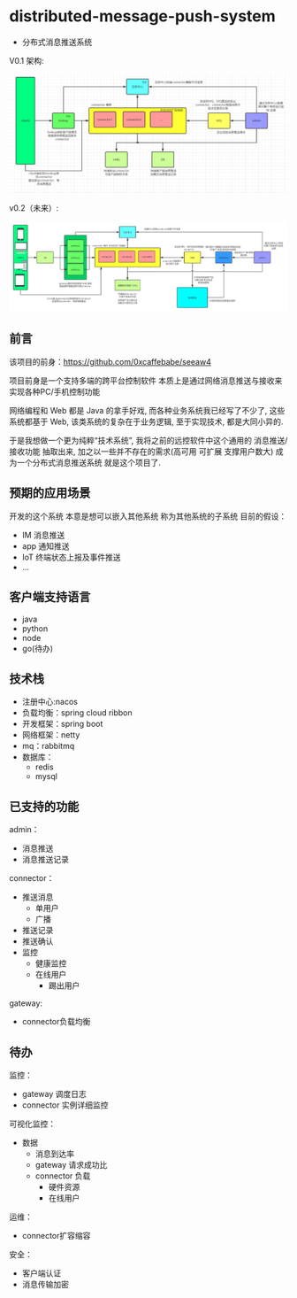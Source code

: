 # distributed-message-push-system

- 分布式消息推送系统

V0.1 架构:

![](./architecture.png)

v0.2（未来）:

![](./architecure1.png)

## 前言

该项目的前身：<https://github.com/0xcaffebabe/seeaw4>

项目前身是一个支持多端的跨平台控制软件 本质上是通过网络消息推送与接收来实现各种PC/手机控制功能

网络编程和 Web 都是 Java 的拿手好戏, 而各种业务系统我已经写了不少了, 这些系统都基于 Web, 该类系统的复杂在于业务逻辑, 至于实现技术, 都是大同小异的.

于是我想做一个更为纯粹“技术系统”, 我将之前的远控软件中这个通用的 消息推送/接收功能 抽取出来, 加之以一些并不存在的需求(高可用 可扩展 支撑用户数大) 成为一个分布式消息推送系统 就是这个项目了. 

## 预期的应用场景

开发的这个系统 本意是想可以嵌入其他系统 称为其他系统的子系统 目前的假设：

- IM 消息推送
- app 通知推送
- IoT 终端状态上报及事件推送
- ...

## 客户端支持语言

- java
- python
- node
- go(待办)

## 技术栈

- 注册中心:nacos
- 负载均衡：spring cloud ribbon
- 开发框架：spring boot
- 网络框架：netty
- mq：rabbitmq
- 数据库：
    - redis
    - mysql

## 已支持的功能

admin：

- 消息推送
- 消息推送记录

connector：

- 推送消息
    - 单用户
    - 广播
- 推送记录
- 推送确认
- 监控
    - 健康监控
    - 在线用户
        - 踢出用户

gateway:

- connector负载均衡

## 待办

监控：

- gateway 调度日志
- connector 实例详细监控

可视化监控：

- 数据
    - 消息到达率
    - gateway 请求成功比
    - connector 负载
        - 硬件资源
        - 在线用户 

运维：

- connector扩容缩容

安全：

- 客户端认证
- 消息传输加密